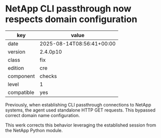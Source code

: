 [//]: # (werk v2)
# NetApp CLI passthrough now respects domain configuration

key        | value
---------- | ---
date       | 2025-08-14T08:56:41+00:00
version    | 2.4.0p10
class      | fix
edition    | cre
component  | checks
level      | 1
compatible | yes

Previously, when establishing CLI passthrough connections to NetApp systems,
the agent used standalone HTTP GET requests.
This bypassed correct domain name configuration.

This werk corrects this behavior
leveraging the established session from the NetApp Python module.
